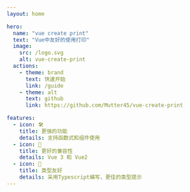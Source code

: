 ```yaml
---
layout: home

hero:
  name: "vue create print"
  text: "Vue中友好的使用打印"
  image:
    src: /logo.svg
    alt: vue-create-print
  actions:
    - theme: brand
      text: 快速开始
      link: /guide
    - theme: alt
      text: github
      link: https://github.com/Mutter45/vue-create-print

features:
  - icon: 🛠️
    title: 更强的功能
    details: 支持函数式和组件使用
  - icon: 🔗
    title: 更好的兼容性  
    details: Vue 3 和 Vue2
  - icon: 🔷
    title: 类型友好
    details: 采用Typescript编写，更佳的类型提示
---
```

